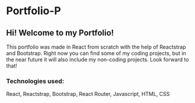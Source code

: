 # Portfolio-P

## Hi! Welcome to my Portfolio!

This portfolio was made in React from scratch with the help of Reactstrap and Bootstrap. Right now you can find some of my coding projects, but in the near future it will also include my non-coding projects. Look forward to that! 

### Technologies used:
React, Reactstrap, Bootstrap, React Router, Javascript, HTML, CSS

